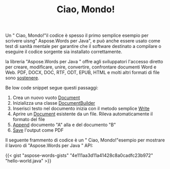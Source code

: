 ﻿---
title: Ciao, Mondo!
second_title: Semplice esempio di come utilizzare Aspose.Words per Java
articleTitle: Ciao, Mondo!
linktitle: Ciao Mondo
description: "Crea, modifica e salva il tuo primo documento in qualsiasi formato supportato usando Aspose.Words per Java per sperimentare la sua semplicità e potenza in Java."
type: docs
weight: 20
url: /it/java/hello-world/
timestamp: 2024-01-27-14-07-04
---

Un " Ciao, Mondo!"il codice è spesso il primo semplice esempio per scrivere uisng" Aspose.Words per Java", e può anche essere usato come test di sanità mentale per garantire che il software destinato a compilare o eseguire il codice sorgente sia installato correttamente.

la libreria "Aspose.Words per Java " offre agli sviluppatori l'accesso diretto per creare, modificare, unire, convertire, confrontare documenti Word e Web. PDF, DOCX, DOC, RTF, ODT, EPUB, HTML e molti altri formati di file sono [sostenere](/words/java/supported-document-formats/).

Be low code snippet segue questi passaggi:

1. Crea un nuovo vuoto [Document](https://reference.aspose.com/words/java/com.aspose.words/document/)
1. Inizializza una classe [DocumentBuilder](https://reference.aspose.com/words/java/com.aspose.words/documentbuilder/)
1. Inserisci testo nel documento inizia con il metodo semplice [Write](https://reference.aspose.com/words/java/com.aspose.words/documentbuilder/#write-java.lang.String)
1. Aprire un [Document](https://reference.aspose.com/words/java/com.aspose.words/document/#Document-java.lang.String) esistente da un file. Rileva automaticamente il formato del file
1. [Append](https://reference.aspose.com/words/java/com.aspose.words/document/#appendDocument-com.aspose.words.Document-int) documento "A" alla e del documento "B"
1. [Save](https://reference.aspose.com/words/java/com.aspose.words/document/#save-java.lang.String) l'output come PDF

Il seguente frammento di codice è un " Ciao, Mondo!"esempio per mostrare il lavoro di "Aspose.Words per Java " API:

{{< gist "aspose-words-gists" "4e111aa3d11a41428c8a0cadfc23b972" "hello-world.java" >}}
